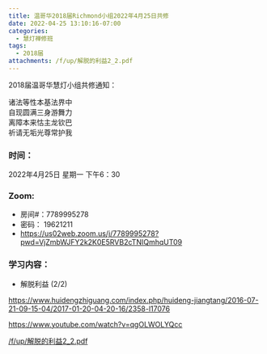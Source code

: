 ```yaml
---
title: 温哥华2018届Richmond小组2022年4月25日共修
date: 2022-04-25 13:10:16-07:00
categories:
  - 慧灯禅修班
tags:
  - 2018届
attachments: /f/up/解脱的利益2_2.pdf
---
```

2018届温哥华慧灯小组共修通知：

诸法等性本基法界中\
自现圆满三身游舞力\
离障本来怙主龙钦巴\
祈请无垢光尊常护我  

### 时间：

2022年4月25日 星期一 下午6：30

### Zoom:

* 房间#：7789995278 
* 密码： 19621211
* <https://us02web.zoom.us/j/7789995278?pwd=VjZmbWJFY2k2K0E5RVB2cTNIQmhqUT09>

### 学习内容：

* 解脱利益 (2/2)

<https://www.huidengzhiguang.com/index.php/huideng-jiangtang/2016-07-21-09-15-04/2017-01-20-04-20-16/2358-l17076>

<https://www.youtube.com/watch?v=qgOLWOLYQcc>

[/f/up/解脱的利益2_2.pdf](https://s3.ap-northeast-1.wasabisys.com/hdcx/hdv/f/up/解脱的利益2_2.pdf)